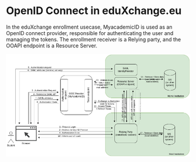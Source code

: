 # OpenID Connect in eduXchange.eu

In the eduXchange enrollment usecase, MyacademicID is used as an OpenID connect
provider, responsible for authenticating the user and managing the tokens.
The enrollment receiver is a Relying party, and the OOAPI endpoint is a
Resource Server.

![OpenID Connect for euroteq](./images/oidc.drawio.png)
